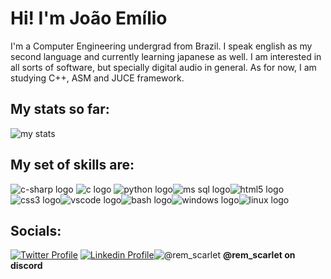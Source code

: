 
# Hi! I'm João Emílio
I'm a Computer Engineering undergrad from Brazil.
I speak english as my second language and currently learning japanese as well.
I am interested in all sorts of software, but specially digital audio in general.
As for now, I am studying C++, ASM and JUCE framework.
## My stats so far:

![my stats](https://github-readme-stats.vercel.app/api?username=Gmilho)

## My set of skills are:

![c-sharp logo](https://seeklogo.com/images/C/c-sharp-c-logo-02F17714BA-seeklogo.com.png) ![c logo](https://seeklogo.com/images/C/c-language-logo-CE0F92E683-seeklogo.com.png) ![python logo](https://seeklogo.com/images/P/python-logo-A32636CAA3-seeklogo.com.png)![ms sql logo](https://seeklogo.com/images/M/microsoft-sql-server-logo-96AF49E2B3-seeklogo.com.png)![html5 logo](https://seeklogo.com/images/H/html5-without-wordmark-color-logo-14D252D878-seeklogo.com.png)![css3 logo](https://seeklogo.com/images/C/css3-logo-79B129E90E-seeklogo.com.png)![vscode logo](https://seeklogo.com/images/V/visual-studio-code-logo-284BC24C39-seeklogo.com.png)![bash logo](https://seeklogo.com/images/B/bash-logo-BF4F6893D9-seeklogo.com.png)![windows logo](https://seeklogo.com/images/W/windows-10-icon-logo-5BC5C69712-seeklogo.com.png)![linux logo](https://seeklogo.com/images/L/Linux_Tux-logo-DA252F3C21-seeklogo.com.png)

## Socials:

[![Twitter Profile](https://seeklogo.com/images/T/twitter-2012-positive-logo-916EDF1309-seeklogo.com.png)](https://twitter.com/E_100000000FR)
[![Linkedin Profile](https://seeklogo.com/images/L/linkedin-icon-logo-05B2880899-seeklogo.com.png)](http://linkedin.com/in/joao-e-ferreira203)![@rem_scarlet](https://seeklogo.com/images/D/discord-color-logo-E5E6DFEF80-seeklogo.com.png)
**@rem_scarlet on discord**

